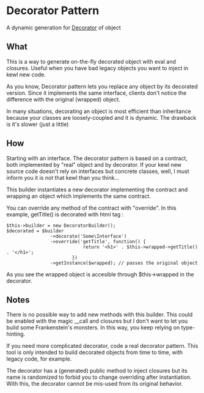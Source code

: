 # Decorator Pattern

A dynamic generation for [Decorator][1] of object

## What 

This is a way to generate on-the-fly decorated object with eval and closures.
Useful when you have bad legacy objects you want to inject in kewl new code. 

As you know, Decorator pattern lets you replace any object by its decorated
version. Since it implements the same interface, clients don't notice the
difference with the original (wrapped) object. 

In many situations, decorating an object is most efficient than 
inheritance because your classes are loosely-coupled
and it is dynamic. The drawback is it's slower (just a little)

## How

Starting with an interface. The decorator pattern is based on a contract, 
both implemented by "real" object and by decorator. If your kewl new source code
doesn't rely on interfaces but concrete classes, well, I must inform you it 
is not that kewl than you think...

This builder instantiates a new decorator implementing the contract and wrapping
an object which implements the same contract. 

You can override any method of the contract with "override".
In this example, getTitle() is decorated with html tag :

```
$this->builder = new DecoratorBuilder();
$decorated = $builder
                ->decorate('Some\Interface')
                ->override('getTitle', function() {
                            return '<h1>' . $this->wrapped->getTitle() . '</h1>';
                        })
                ->getInstance($wrapped); // passes the original object
```

As you see the wrapped object is accesible through $this->wrapped in the decorator.

## Notes

There is no possible way to add new methods with this builder. This could be
enabled with the magic __call and closures but I don't want to let you build 
some Frankenstein's monsters. In this way, you keep relying on type-hinting.

If you need more complicated decorator, code a real decorator pattern. This tool
is only intended to build decorated objects from time to time, with legacy code,
for example.

The decorator has a (generated) public method to inject closures but its name
is randomized to forbid you to change overriding after instantiation. With this,
the decorator cannot be mis-used from its original behavior. 

[1]: http://en.wikipedia.org/wiki/Decorator_pattern